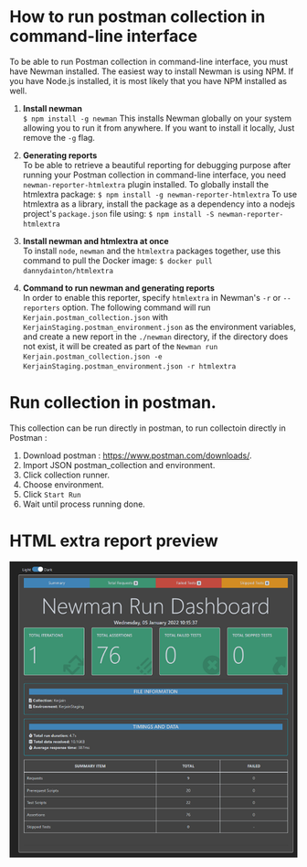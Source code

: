 # How to run postman collection in command-line interface

To be able to run Postman collection in command-line interface, you must have Newman installed.
The easiest way to install Newman is using NPM. If you have Node.js installed, it is most likely that you have NPM installed as well.

1. **Install newman** <br />
`$ npm install -g newman` This installs Newman globally on your system allowing you to run it from anywhere. If you want to install it locally, Just remove the `-g` flag.

2. **Generating reports** <br />
To be able to retrieve a beautiful reporting for debugging purpose after running your Postman collection in command-line interface, you need `newman-reporter-htmlextra` plugin installed.
To globally install the htmlextra package: `$ npm install -g newman-reporter-htmlextra`
To use htmlextra as a library, install the package as a dependency into a nodejs project's `package.json` file using: `$ npm install -S newman-reporter-htmlextra`

3. **Install newman and htmlextra at once** <br />
To install `node`, `newman` and the `htmlextra` packages together, use this command to pull the Docker image: `$ docker pull dannydainton/htmlextra`

4. **Command to run newman and generating reports** <br />
In order to enable this reporter, specify `htmlextra` in Newman's `-r` or `--reporters` option.
The following command will run `Kerjain.postman_collection.json` with `KerjainStaging.postman_environment.json` as the environment variables, and create a new report in the `./newman` directory, if the directory does not exist, it will be created as part of the `Newman run Kerjain.postman_collection.json -e KerjainStaging.postman_environment.json -r htmlextra`

# Run collection in postman.

This collection can be run directly in postman, to run collectoin directly in Postman :

1. Download postman : https://www.postman.com/downloads/.
2. Import JSON postman_collection and environment.
3. Click collection runner.
4. Choose environment.
5. Click `Start Run`
6. Wait until process running done.

# HTML extra report preview
![image info](./image/report_img.png )
